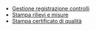 - [Gestione registrazione controlli](Sorgenti/OJ/PGM/P_CQRM10)
- [Stampa rilievi e misure](Sorgenti/OJ/PGM/P_CQRM40)
- [Stampa certificato di qualità](Sorgenti/OJ/PGM/P_CQRM80)
